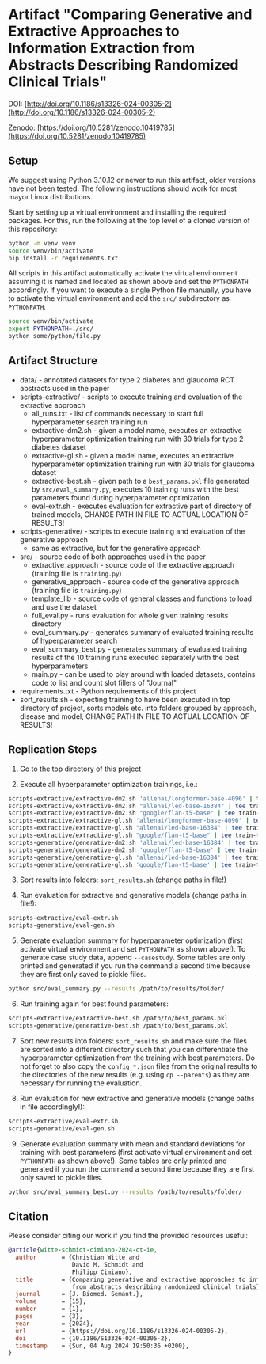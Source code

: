 # Artifact "Comparing Generative and Extractive Approaches to Information Extraction from Abstracts Describing Randomized Clinical Trials"

DOI: [http://doi.org/10.1186/s13326-024-00305-2](http://doi.org/10.1186/s13326-024-00305-2)

Zenodo: [https://doi.org/10.5281/zenodo.10419785](https://doi.org/10.5281/zenodo.10419785)

## Setup

We suggest using Python 3.10.12 or newer to run this artifact, older versions have not been tested. The following instructions should work for most mayor Linux distributions.

Start by setting up a virtual environment and installing the required packages. For this, run the following at the top level of a cloned version of this repository:

```bash
python -m venv venv
source venv/bin/activate
pip install -r requirements.txt
```

All scripts in this artifact automatically activate the virtual environment assuming it is named and located as shown above and set the `PYTHONPATH` accordingly. If you want to execute a single Python file manually, you have to activate the virtual environment and add the `src/` subdirectory as `PYTHONPATH`:

```bash
source venv/bin/activate
export PYTHONPATH=./src/
python some/python/file.py
```

## Artifact Structure

* data/ - annotated datasets for type 2 diabetes and glaucoma RCT abstracts used in the paper
* scripts-extractive/ - scripts to execute training and evaluation of the extractive approach
    * all_runs.txt - list of commands necessary to start full hyperparameter search training run
    * extractive-dm2.sh - given a model name, executes an extractive hyperparameter optimization training run with 30 trials for type 2 diabetes dataset
    * extractive-gl.sh - given a model name, executes an extractive hyperparameter optimization training run with 30 trials for glaucoma dataset
    * extractive-best.sh - given path to a `best_params.pkl` file generated by `src/eval_summary.py`, executes 10 training runs with the best parameters found during hyperparameter optimization
    * eval-extr.sh - executes evaluation for extractive part of directory of trained models, CHANGE PATH IN FILE TO ACTUAL LOCATION OF RESULTS!
* scripts-generative/ - scripts to execute training and evaluation of the generative approach
    * same as extractive, but for the generative approach
* src/ - source code of both approaches used in the paper
    * extractive_approach - source code of the extractive approach (training file is `training.py`)
    * generative_approach - source code of the generative approach (training file is `training.py`)
    * template_lib - source code of general classes and functions to load and use the dataset
    * full_eval.py - runs evaluation for whole given training results directory
    * eval_summary.py - generates summary of evaluated training results of hyperparameter search
    * eval_summary_best.py - generates summary of evaluated training results of the 10 training runs executed separately with the best hyperparameters
    * main.py - can be used to play around with loaded datasets, contains code to list and count slot fillers of "Journal"
* requirements.txt - Python requirements of this project
* sort_results.sh - expecting training to have been executed in top directory of project, sorts models etc. into folders grouped by approach, disease and model, CHANGE PATH IN FILE TO ACTUAL LOCATION OF RESULTS!

## Replication Steps

1. Go to the top directory of this project

2. Execute all hyperparameter optimization trainings, i.e.:
```bash
scripts-extractive/extractive-dm2.sh 'allenai/longformer-base-4096' | tee train-longformer-dm2.txt
scripts-extractive/extractive-dm2.sh "allenai/led-base-16384" | tee train-led-dm2.txt
scripts-extractive/extractive-dm2.sh "google/flan-t5-base" | tee train-t5-dm2.txt
scripts-extractive/extractive-gl.sh 'allenai/longformer-base-4096' | tee train-longformer-gl.txt
scripts-extractive/extractive-gl.sh "allenai/led-base-16384" | tee train-led-gl.txt
scripts-extractive/extractive-gl.sh "google/flan-t5-base" | tee train-t5-gl.txt
scripts-generative/generative-dm2.sh 'allenai/led-base-16384' | tee train-led-dm2-gen.txt
scripts-generative/generative-dm2.sh 'google/flan-t5-base' | tee train-t5-dm2-gen.txt
scripts-generative/generative-gl.sh 'allenai/led-base-16384' | tee train-led-gl-gen.txt
scripts-generative/generative-gl.sh 'google/flan-t5-base' | tee train-t5-gl-gen.txt
```

3. Sort results into folders: `sort_results.sh` (change paths in file!)

4. Run evaluation for extractive and generative models (change paths in file!):
```bash
scripts-extractive/eval-extr.sh
scripts-generative/eval-gen.sh
```

5. Generate evaluation summary for hyperparameter optimization (first activate virtual environment and set `PYTHONPATH` as shown above!). To generate case study data, append `--casestudy`. Some tables are only printed and generated if you run the command a second time because they are first only saved to pickle files.
```bash
python src/eval_summary.py --results /path/to/results/folder/ 
```

6. Run training again for best found parameters:
```bash
scripts-extractive/extractive-best.sh /path/to/best_params.pkl
scripts-generative/generative-best.sh /path/to/best_params.pkl
```

7. Sort new results into folders: `sort_results.sh` and make sure the files are sorted into a different directory such that you can differentiate the hyperparameter optimization from the training with best parameters. Do not forget to also copy the `config_*.json` files from the original results to the directories of the new results (e.g. using `cp --parents`) as they are necessary for running the evaluation.

8. Run evaluation for new extractive and generative models (change paths in file accordingly!):
```bash
scripts-extractive/eval-extr.sh
scripts-generative/eval-gen.sh
```

9. Generate evaluation summary with mean and standard deviations for training with best parameters (first activate virtual environment and set `PYTHONPATH` as shown above!). Some tables are only printed and generated if you run the command a second time because they are first only saved to pickle files.
```bash
python src/eval_summary_best.py --results /path/to/results/folder/ 
```

## Citation

Please consider citing our work if you find the provided resources useful:

```bibtex
@article{witte-schmidt-cimiano-2024-ct-ie,
  author       = {Christian Witte and
                  David M. Schmidt and
                  Philipp Cimiano},
  title        = {Comparing generative and extractive approaches to information extraction
                  from abstracts describing randomized clinical trials},
  journal      = {J. Biomed. Semant.},
  volume       = {15},
  number       = {1},
  pages        = {3},
  year         = {2024},
  url          = {https://doi.org/10.1186/s13326-024-00305-2},
  doi          = {10.1186/S13326-024-00305-2},
  timestamp    = {Sun, 04 Aug 2024 19:50:36 +0200},
}
```

